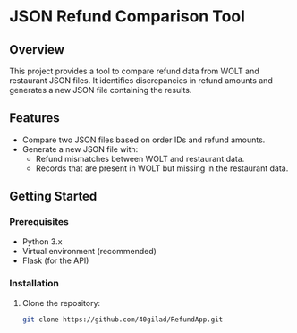 # JSON Refund Comparison Tool

## Overview
This project provides a tool to compare refund data from WOLT and restaurant JSON files. It identifies discrepancies in refund amounts and generates a new JSON file containing the results.

## Features
- Compare two JSON files based on order IDs and refund amounts.
- Generate a new JSON file with:
  - Refund mismatches between WOLT and restaurant data.
  - Records that are present in WOLT but missing in the restaurant data.

## Getting Started

### Prerequisites
- Python 3.x
- Virtual environment (recommended)
- Flask (for the API)

### Installation
1. Clone the repository:
   ```bash
   git clone https://github.com/40gilad/RefundApp.git